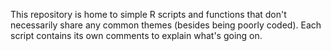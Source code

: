 This repository is home to simple R scripts and functions that don't necessarily share any common themes (besides being poorly coded). Each script contains its own comments to explain what's going on. 
